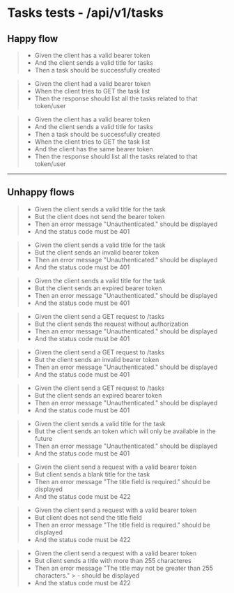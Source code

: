 # Tasks tests - /api/v1/tasks

## Happy flow

> - Given the client has a valid bearer token
> - And the client sends a valid title for tasks
> - Then a task should be successfully created

> - Given the client had a valid bearer token
> - When the client tries to GET the task list
> - Then the response should list all the tasks related to that token/user

> - Given the client has a valid bearer token
> - And the client sends a valid title for tasks
> - Then a task should be successfully created
> - When the client tries to GET the task list
> - And the client has the same bearer token
> - Then the response should list all the tasks related to that token/user

---

## Unhappy flows

> - Given the client sends a valid title for the task
> - But the client does not send the bearer token
> - Then an error message "Unauthenticated." should be displayed
> - And the status code must be 401

> - Given the client sends a valid title for the task
> - But the client sends an invalid bearer token
> - Then an error message "Unauthenticated." should be displayed
> - And the status code must be 401

> - Given the client sends a valid title for the task
> - But the client sends an expired bearer token
> - Then an error message "Unauthenticated." should be displayed
> - And the status code must be 401

> - Given the client send a GET request to /tasks
> - But the client sends the request without authorization
> - Then an error message "Unauthenticated." should be displayed
> - And the status code must be 401


> - Given the client send a GET request to /tasks
> - But the client sends an invalid bearer token
> - Then an error message "Unauthenticated." should be displayed
> - And the status code must be 401


> - Given the client send a GET request to /tasks
> - But the client sends an expired bearer token
> - Then an error message "Unauthenticated." should be displayed
> - And the status code must be 401

> - Given the client sends a valid title for the task
> - But the client sends an token which will only be available in the future
> - Then an error message "Unauthenticated." should be displayed
> - And the status code must be 401

> - Given the client send a request with a valid bearer token
> - But client sends a blank title for the task
> - Then an error message "The title field is required." should be displayed
> - And the status code must be 422

> - Given the client send a request with a valid bearer token
> - But client does not send the title field
> - Then an error message "The title field is required." should be displayed
> - And the status code must be 422

> - Given the client send a request with a valid bearer token
> - But client sends a title with more than 255 characteres
> - Then an error message "The title may not be greater than 255 characters." > - should be displayed
> - And the status code must be 422